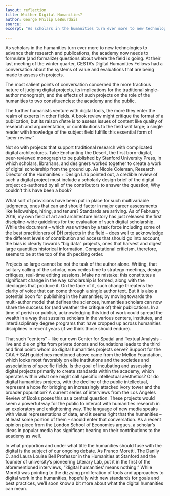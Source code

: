 ```yaml
---
layout: reflection
title: Whither Digital Humanities?
author: George Philip LeBourdais
source: 
excerpt: "As scholars in the humanities turn ever more to new technologies to advance their research and publications, the academy now needs to formulate (and formalize) questions about where the field is going."

---
```



As scholars in the humanities turn ever more to new technologies to advance their research and publications, the academy now needs to formulate (and formalize) questions about where the field is going. At their last meeting of the winter quarter, CESTA’s Digital Humanities Fellows had a conversation about the systems of value and evaluations that are being made to assess dh projects.

The most salient points of conversation concerned the more fractious nature of judging digital projects, its implications for the traditional single-author monograph, and the effects of such projects on the role of the humanities to two constituencies: the academy and the public.

The further humanists venture with digital tools, the more they enter the realm of experts in other fields. A book review might critique the format of a publication, but its raison d’etre is to assess issues of content like quality of research and argumentation, or contributions to the field writ large; a single reader with knowledge of the subject field fulfills this essential form of “peer review.”

Not so with projects that support traditional research with complicated digital architectures. Take Enchanting the Desert, the first born-digital, peer-reviewed monograph to be published by Stanford University Press, in which scholars, librarians, and designers worked together to create a work of digital scholarship from the ground up. As Nicole Coleman, Research Director of the Humanities + Design Lab pointed out, a credible review of such a digital project must include a scholarly design brief of the digital project co-authored by all of the contributors to answer the question, Why couldn't this have been a book? 

What sort of provisions have been put in place for such multivariable judgments, ones that can and should factor in major career assessments like fellowships, hiring, and tenure? Standards are arriving. As of February 2016, my own field of art and architecture history has just released the first discipline-wide guidelines for the evaluation of such digital scholarship. While the document – which was written by a task force including some of the best practitioners of DH projects in the field – does well to acknowledge the different levels of contribution and access that should go into account, the bias is clearly towards “big data” projects, ones that harvest and digest large quantities historical information. Computational criticism, therefore, seems to be at the top of the dh pecking order.

Projects so large cannot be not the task of the author alone. Writing, that solitary calling of the scholar, now cedes time to strategy meetings, design critiques, real-time editing sessions. Make no mistake: this constitutes a significant change in the way scholarship is formed, along with the ideologies that produce it. On the face of it, such change threatens the clarity of voice that can come through a single author text. But it is also a potential boon for publishing in the humanities; by moving towards the multi-author model that defines the sciences, humanities scholars can now share the success for (and weather the critique of) their publications. In a time of perish or publish, acknowledging this kind of work could spread the wealth in a way that sustains scholars in the various centers, institutes, and interdisciplinary degree programs that have cropped up across humanities disciplines in recent years (if we think those should endure).

That such “centers” – like our own Center for Spatial and Textual Analysis – live and die on gifts from private donors and foundations leads to the third and final point: whom do digital humanities projects serve? Support for the CAA + SAH guidelines mentioned above came from the Mellon Foundation, which looks most favorably on elite institutions and the societies and associations of specific fields. Is the goal of incubating and assessing digital projects primarily to create standards within the academy, which operates within what one might call specific intellectual aesthetics? Or do digital humanities projects, with the decline of the public intellectual, represent a hope for bridging an increasingly attacked ivory tower and the broader population? A current series of interviews from the Los Angeles Review of Books poses this as a central question. These projects would seem a powerful way for the public to interact with humanities research in an exploratory and enlightening way. The language of new media speaks with visual representations of data, and it seems right that the humanities – at least some portion of them – should enter that conversation. As a recent opinion piece from the London School of Economics argues, a scholar’s ideas in popular media has significant bearing on their contributions to the academy as well.

In what proportion and under what title the humanities should fuse with the digital is the subject of our ongoing debate. As Franco Moretti, The Danily C. and Laura Louise Bell Professor in the Humanities at Stanford and the founder of university’s pioneering Literary Lab, put it in the first of the aforementioned interviews, “’digital humanities’ means nothing.” While Moretti was pointing to the dizzying proliferation of tools and approaches to digital work in the humanities, hopefully with new standards for goals and best practices, we’ll soon know a bit more about what the digital humanities can mean.

